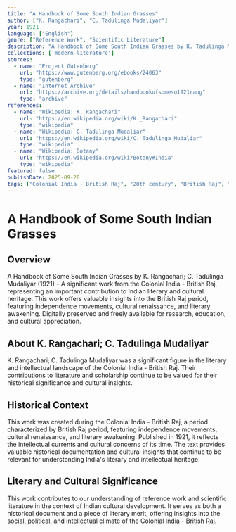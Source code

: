 ```yaml
---
title: "A Handbook of Some South Indian Grasses"
author: ["K. Rangachari", "C. Tadulinga Mudaliyar"]
year: 1921
language: ["English"]
genre: ["Reference Work", "Scientific Literature"]
description: "A Handbook of Some South Indian Grasses by K. Tadulinga Mudaliyar (1921) - A significant work from the Colonial India - British Raj, representing an important contribution to Indian literary and cultural heritage. Digitally preserved and freely available for research, education, and cultural appreciation."
collections: ['modern-literature']
sources:
  - name: "Project Gutenberg"
    url: "https://www.gutenberg.org/ebooks/24063"
    type: "gutenberg"
  - name: "Internet Archive"
    url: "https://archive.org/details/handbookofsomeso1921rang"
    type: "archive"
references:
  - name: "Wikipedia: K. Rangachari"
    url: "https://en.wikipedia.org/wiki/K._Rangachari"
    type: "wikipedia"
  - name: "Wikipedia: C. Tadulinga Mudaliar"
    url: "https://en.wikipedia.org/wiki/C._Tadulinga_Mudaliar"
    type: "wikipedia"
  - name: "Wikipedia: Botany"
    url: "https://en.wikipedia.org/wiki/Botany#India"
    type: "wikipedia"
featured: false
publishDate: 2025-09-28
tags: ["Colonial India - British Raj", "20th century", "British Raj", "independence movement", "cultural renaissance", "nationalism", "literary revival", "Indian literature", "digital heritage", "public domain", "classical texts", "Botany", "Natural History"]
---
```


# A Handbook of Some South Indian Grasses

## Overview

A Handbook of Some South Indian Grasses by K. Rangachari; C. Tadulinga Mudaliyar (1921) - A significant work from the Colonial India - British Raj, representing an important contribution to Indian literary and cultural heritage. This work offers valuable insights into the British Raj period, featuring independence movements, cultural renaissance, and literary awakening. Digitally preserved and freely available for research, education, and cultural appreciation.

## About K. Rangachari; C. Tadulinga Mudaliyar

K. Rangachari; C. Tadulinga Mudaliyar was a significant figure in the literary and intellectual landscape of the Colonial India - British Raj. Their contributions to literature and scholarship continue to be valued for their historical significance and cultural insights.

## Historical Context

This work was created during the Colonial India - British Raj, a period characterized by British Raj period, featuring independence movements, cultural renaissance, and literary awakening. Published in 1921, it reflects the intellectual currents and cultural concerns of its time. The text provides valuable historical documentation and cultural insights that continue to be relevant for understanding India's literary and intellectual heritage.

## Literary and Cultural Significance

This work contributes to our understanding of reference work and scientific literature in the context of Indian cultural development. It serves as both a historical document and a piece of literary merit, offering insights into the social, political, and intellectual climate of the Colonial India - British Raj.

